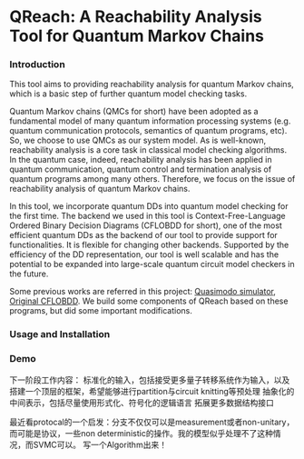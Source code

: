 # QReach: A Reachability Analysis Tool for Quantum Markov Chains

### Introduction
This tool aims to providing reachability analysis for quantum Markov chains, which is a basic step of further quantum model checking tasks.

Quantum Markov chains (QMCs for short) have been adopted as a fundamental model of many quantum information processing systems (e.g. quantum communication protocols, semantics of quantum programs, etc). So, we choose to use QMCs as our system model. As is well-known, reachability analysis is a core task in classical model checking algorithms. In the quantum case, indeed, reachability analysis has been applied in quantum communication, quantum control and termination analysis of quantum programs among many others. Therefore, we focus on the issue of reachability analysis of quantum Markov chains.

In this tool, we incorporate quantum DDs into quantum model checking for the first time. The backend we used in this tool is Context-Free-Language Ordered Binary Decision Diagrams (CFLOBDD for short), one of the most efficient quantum DDs as the backend of our tool to provide support for functionalities. It is flexible for changing other backends. Supported by the efficiency of the DD representation, our tool is well scalable and has the potential to be expanded into large-scale quantum circuit model checkers in the future.

Some previous works are referred in this project: [Quasimodo simulator](https://github.com/trishullab/Quasimodo), [Original CFLOBDD](https://github.com/trishullab/cflobdd). We build some components of QReach based on these programs, but did some important modifications.

### Usage and Installation

### Demo

下一阶段工作内容：
标准化的输入，包括接受更多量子转移系统作为输入，以及搭建一个顶层的框架，希望能够进行partition与circuit knitting等预处理
抽象化的中间表示，包括尽量使用形式化、符号化的逻辑语言
拓展更多数据结构接口

最近看protocal的一个启发：分支不仅仅可以是measurement或者non-unitary，而可能是协议，一些non deterministic的操作。我的模型似乎处理不了这种情况，而SVMC可以。
写一个Algorithm出来！
